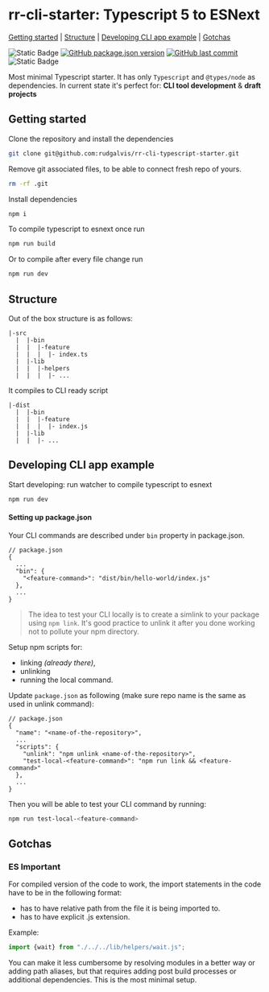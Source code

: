 # rr-cli-starter: Typescript 5 to ESNext
[Getting started](#getting-started) | [Structure](#structure) | [Developing CLI app example](#developing-cli-app-example) | [Gotchas](#gotchas)

![Static Badge](https://img.shields.io/badge/license-MIT-green)
[![GitHub package.json version](https://img.shields.io/github/package-json/v/rudgalvis/rr-cli-typescript-starter.svg)](https://github.com/rudgalvis/rr-cli-typescript-starter)
[![GitHub last commit](https://img.shields.io/github/last-commit/rudgalvis/rr-cli-typescript-starter)](https://github.com/rudgalvis/rr-cli-typescript-starter)
![Static Badge](https://img.shields.io/badge/keywords-Typescript%205%2C%20CLI%2C%20starter-blue)

Most minimal Typescript starter. It has only `Typescript` and `@types/node` as dependencies. In current state it's perfect for:
**CLI tool development** & **draft projects**






## Getting started

Clone the repository and install the dependencies

```bash
git clone git@github.com:rudgalvis/rr-cli-typescript-starter.git
```

Remove git associated files, to be able to connect fresh repo of yours.

```bash
rm -rf .git
```

Install dependencies

```bash
npm i
```

To compile typescript to esnext once run
```bash
npm run build
```

Or to compile after every file change run
```bash
npm run dev
```

## Structure

Out of the box structure is as follows:

```
|-src
  |  |-bin
  |  |  |-feature
  |  |  |  |- index.ts
  |  |-lib
  |  |  |-helpers
  |  |  |  |- ...
```

It compiles to CLI ready script

```
|-dist
  |  |-bin
  |  |  |-feature
  |  |  |  |- index.js
  |  |-lib
  |  |  |- ...
```


## Developing CLI app example

Start developing: run watcher to compile typescript to esnext

```bash
npm run dev
```

#### Setting up package.json

Your CLI commands are described under `bin` property in package.json.

```
// package.json
{
  ...
  "bin": {
    "<feature-command>": "dist/bin/hello-world/index.js"
  },
  ...
}
```

> The idea to test your CLI locally is to create a simlink to your package using `npm link`.
> It's good practice to unlink it after you done working not to pollute your npm directory.

Setup npm scripts for:
* linking _(already there)_, 
* unlinking  
* running the local command. 

Update `package.json` as following (make sure repo name is the same as used in unlink command):

```
// package.json
{
  "name": "<name-of-the-repository>",
  ...
  "scripts": {
    "unlink": "npm unlink <name-of-the-repository>",
    "test-local-<feature-command>": "npm run link && <feature-command>"
  },
  ...
}
```

Then you will be able to test your CLI command by running: 

```bash
npm run test-local-<feature-command>
```

## Gotchas

### ES Important

For compiled version of the code to work, the import statements in the code have to be in the following format:

* has to have relative path from the file it is being imported to. 
* has to have explicit .js extension.

Example:

```typescript
import {wait} from "./../../lib/helpers/wait.js";
```

You can make it less cumbersome by resolving modules in a better way or adding path aliases, but that 
requires adding post build processes or additional dependencies. This is the most minimal setup.
